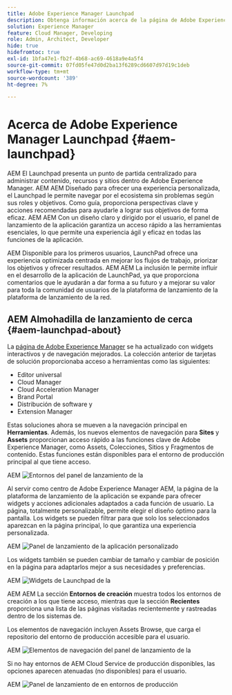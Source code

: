 ```yaml
---
title: Adobe Experience Manager Launchpad
description: Obtenga información acerca de la página de Adobe Experience Manager Launchpad.
solution: Experience Manager
feature: Cloud Manager, Developing
role: Admin, Architect, Developer
hide: true
hidefromtoc: true
exl-id: 1bfa47e1-fb2f-4b68-ac69-4618a9e4a5f4
source-git-commit: 07fd05fe47d0d2ba13f6289cd6607d97d19c1deb
workflow-type: tm+mt
source-wordcount: '389'
ht-degree: 7%

---
```


# Acerca de Adobe Experience Manager Launchpad {#aem-launchpad}

AEM El Launchpad presenta un punto de partida centralizado para administrar contenido, recursos y sitios dentro de Adobe Experience Manager. AEM AEM Diseñado para ofrecer una experiencia personalizada, el Launchpad le permite navegar por el ecosistema sin problemas según sus roles y objetivos. Como guía, proporciona perspectivas clave y acciones recomendadas para ayudarle a lograr sus objetivos de forma eficaz. AEM AEM Con un diseño claro y dirigido por el usuario, el panel de lanzamiento de la aplicación garantiza un acceso rápido a las herramientas esenciales, lo que permite una experiencia ágil y eficaz en todas las funciones de la aplicación.

AEM Disponible para los primeros usuarios, LaunchPad ofrece una experiencia optimizada centrada en mejorar los flujos de trabajo, priorizar los objetivos y ofrecer resultados. AEM AEM La inclusión le permite influir en el desarrollo de la aplicación de LaunchPad, ya que proporciona comentarios que le ayudarán a dar forma a su futuro y a mejorar su valor para toda la comunidad de usuarios de la plataforma de lanzamiento de la plataforma de lanzamiento de la red.

## AEM Almohadilla de lanzamiento de cerca {#aem-launchpad-about}

La [página de Adobe Experience Manager](https://experience.adobe.com/#/experiencemanager) se ha actualizado con widgets interactivos y de navegación mejorados. La colección anterior de tarjetas de solución proporcionaba acceso a herramientas como las siguientes:

* Editor universal
* Cloud Manager
* Cloud Acceleration Manager
* Brand Portal
* Distribución de software y
* Extension Manager

Estas soluciones ahora se mueven a la navegación principal en **Herramientas**. Además, los nuevos elementos de navegación para **Sites** y **Assets** proporcionan acceso rápido a las funciones clave de Adobe Experience Manager, como Assets, Colecciones, Sitios y Fragmentos de contenido. Estas funciones están disponibles para el entorno de producción principal al que tiene acceso.

AEM ![Entornos del panel de lanzamiento de la](/help/implementing/cloud-manager/assets/aem-launchpad-author-environments.png)

Al servir como centro de Adobe Experience Manager AEM, la página de la plataforma de lanzamiento de la aplicación se expande para ofrecer widgets y acciones adicionales adaptados a cada función de usuario. La página, totalmente personalizable, permite elegir el diseño óptimo para la pantalla. Los widgets se pueden filtrar para que solo los seleccionados aparezcan en la página principal, lo que garantiza una experiencia personalizada.

AEM ![Panel de lanzamiento de la aplicación personalizado](/help/implementing/cloud-manager/assets/aem-launchpad-custom.png)

Los widgets también se pueden cambiar de tamaño y cambiar de posición en la página para adaptarlos mejor a sus necesidades y preferencias.

AEM ![Widgets de Launchpad de la](/help/implementing/cloud-manager/assets/aem-launchpad-widgets.png)

AEM AEM La sección **Entornos de creación** muestra todos los entornos de creación a los que tiene acceso, mientras que la sección **Recientes** proporciona una lista de las páginas visitadas recientemente y rastreadas dentro de los sistemas de.

Los elementos de navegación incluyen Assets Browse, que carga el repositorio del entorno de producción accesible para el usuario.

AEM ![Elementos de navegación del panel de lanzamiento de la](/help/implementing/cloud-manager/assets/aem-launchpad-navigation.png)

Si no hay entornos de AEM Cloud Service de producción disponibles, las opciones aparecen atenuadas (no disponibles) para el usuario.

AEM ![Panel de lanzamiento de en entornos de producción](/help/implementing/cloud-manager/assets/aem-launchpad-no-prod-environs.png)



